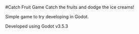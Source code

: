 #Catch Fruit Game
Catch the fruits and dodge the ice creams!    

Simple game to try developing in Godot.

Developed using Godot v3.5.3